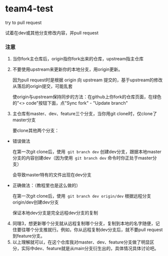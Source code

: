 # team4-test
try to pull request

试着在dev或其他分支修改内容，并pull request



### 注意

1. 当你fork主仓库后，origin指你fork出来的仓库，upstream指主仓库

2. 不要使用upstream来更新你的本地分支，用origin更新。

    因为pull request时是根据 origin 向 upstream 提交的，基于upstream的修改从落后的origin提交，可能乱套

    使origin与upstream保持同步的方法：在github上你fork的仓库页面，在绿色的"<> code"按钮下面，点"Sync fork" - "Update branch"

3. 主仓库有master、dev、feature三个分支，当你用git clone时，仅clone了master分支

    要clone其他两个分支：

- 错误做法

    在第一次git clone后，使用``` git branch dev``` 创建dev分支，跟据本地master分支的内容创建dev（因为使用``` git branch dev``` 命令时你正处于master分支）

    会导致master特有的文件出现在dev分支

- 正确做法：（教程里也是这么做的）

    在第一次git clone后，使用``` git branch dev origin/dev``` 根据远程分支origin/dev创建dev分支

    保证本地dev分支是完全远程dev分支的复制

4. 同理3，想更新哪个分支就从远程复制哪个分支，复制到本地的名字随便，记住要往哪个分支推就行。例如，你从远程复制dev分支后，就不要pull request到feature分支。
5. 以上理解就可以，在这个仓库我对master、dev、feature分支做了明显区分，实际中dev、feature就是从main分支衍生出的，具体情况具体讨论吧。